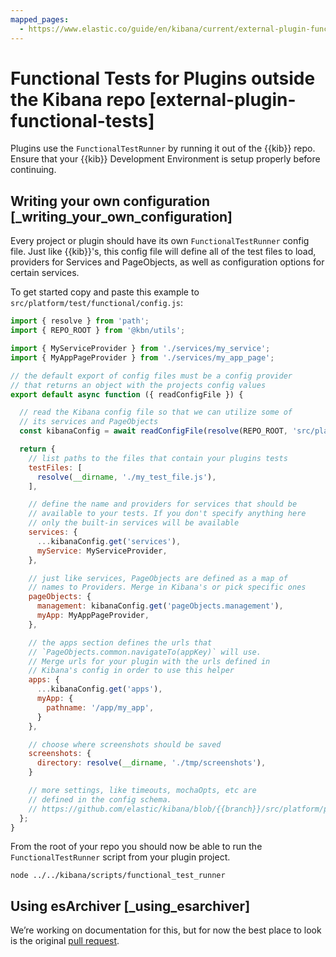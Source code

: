 ```yaml
---
mapped_pages:
  - https://www.elastic.co/guide/en/kibana/current/external-plugin-functional-tests.html
---
```


# Functional Tests for Plugins outside the Kibana repo [external-plugin-functional-tests]

Plugins use the `FunctionalTestRunner` by running it out of the {{kib}} repo. Ensure that your {{kib}} Development Environment is setup properly before continuing.


## Writing your own configuration [_writing_your_own_configuration]

Every project or plugin should have its own `FunctionalTestRunner` config file. Just like {{kib}}'s, this config file will define all of the test files to load, providers for Services and PageObjects, as well as configuration options for certain services.

To get started copy and paste this example to `src/platform/test/functional/config.js`:

```js subs=true
import { resolve } from 'path';
import { REPO_ROOT } from '@kbn/utils';

import { MyServiceProvider } from './services/my_service';
import { MyAppPageProvider } from './services/my_app_page';

// the default export of config files must be a config provider
// that returns an object with the projects config values
export default async function ({ readConfigFile }) {

  // read the Kibana config file so that we can utilize some of
  // its services and PageObjects
  const kibanaConfig = await readConfigFile(resolve(REPO_ROOT, 'src/platform/test/functional/config.base.js'));

  return {
    // list paths to the files that contain your plugins tests
    testFiles: [
      resolve(__dirname, './my_test_file.js'),
    ],

    // define the name and providers for services that should be
    // available to your tests. If you don't specify anything here
    // only the built-in services will be available
    services: {
      ...kibanaConfig.get('services'),
      myService: MyServiceProvider,
    },

    // just like services, PageObjects are defined as a map of
    // names to Providers. Merge in Kibana's or pick specific ones
    pageObjects: {
      management: kibanaConfig.get('pageObjects.management'),
      myApp: MyAppPageProvider,
    },

    // the apps section defines the urls that
    // `PageObjects.common.navigateTo(appKey)` will use.
    // Merge urls for your plugin with the urls defined in
    // Kibana's config in order to use this helper
    apps: {
      ...kibanaConfig.get('apps'),
      myApp: {
        pathname: '/app/my_app',
      }
    },

    // choose where screenshots should be saved
    screenshots: {
      directory: resolve(__dirname, './tmp/screenshots'),
    }

    // more settings, like timeouts, mochaOpts, etc are
    // defined in the config schema.
    // https://github.com/elastic/kibana/blob/{{branch}}/src/platform/packages/shared/kbn-test/src/functional_test_runner/lib/config/schema.ts
  };
}
```

From the root of your repo you should now be able to run the `FunctionalTestRunner` script from your plugin project.

```shell
node ../../kibana/scripts/functional_test_runner
```


## Using esArchiver [_using_esarchiver]

We’re working on documentation for this, but for now the best place to look is the original [pull request](https://github.com/elastic/kibana/issues/10359).
